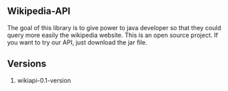 ## Wikipedia-API

The goal of this library is to give power to java developer so that they could query more easily the wikipedia website.
This is an open source project. If you want to try our API, just download the jar file.

## Versions
1. wikiapi-0.1-version
 
[wikiapi-0.1-version]: https://github.com/allarassemjonathan/Wikipedia-API/blob/master/wikiapi-0.1-version.jar?raw=true
